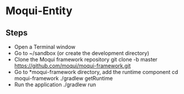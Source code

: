 # Moqui-Entity
## Steps
* Open a Terminal window
* Go to ~/sandbox (or create the development directory)
* Clone the Moqui framework repository
git clone -b master https://github.com/moqui/moqui-framework.git
* Go to
*moqui-framework directory, add the runtime component
cd moqui-framework
./gradlew getRuntime
* Run the application
./gradlew run
